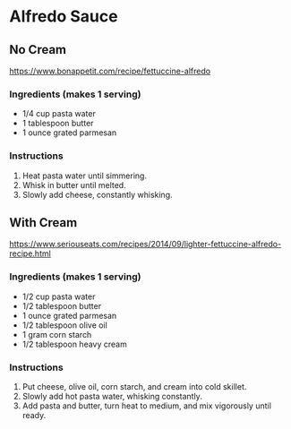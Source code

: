 # Alfredo Sauce

## No Cream

https://www.bonappetit.com/recipe/fettuccine-alfredo

### Ingredients (makes 1 serving)
* 1/4 cup pasta water
* 1 tablespoon butter
* 1 ounce grated parmesan

### Instructions
1. Heat pasta water until simmering.
2. Whisk in butter until melted.
3. Slowly add cheese, constantly whisking.

## With Cream

https://www.seriouseats.com/recipes/2014/09/lighter-fettuccine-alfredo-recipe.html

### Ingredients (makes 1 serving)
* 1/2 cup pasta water
* 1/2 tablespoon butter
* 1 ounce grated parmesan
* 1/2 tablespoon olive oil
* 1 gram corn starch
* 1/2 tablespoon heavy cream

### Instructions
1. Put cheese, olive oil, corn starch, and cream into cold skillet.
2. Slowly add hot pasta water, whisking constantly.
3. Add pasta and butter, turn heat to medium, and mix vigorously until ready.
